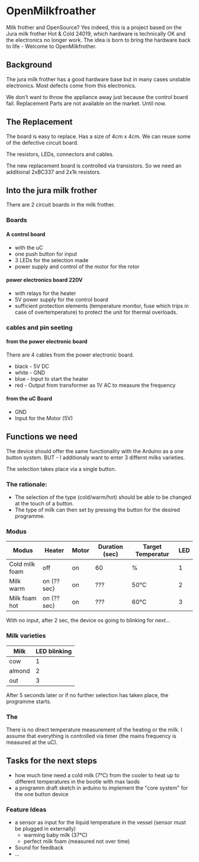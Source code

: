 # OpenMilkfroather
Milk frother and OpenSource? Yes indeed, this is a project based on the Jura milk frother Hot & Cold 24019, which hardware is technically OK and the electronics no longer work. The idea is born to bring the hardware back to life - Welcome to OpenMilkfrother.

## Background
The jura milk frother has a good hardware base but in many cases unstable electronics. Most defects come from this electronics.

We don't want to throw the appliance away just because the control board fail.
Replacement Parts are not available on the market. Until now.

## The Replacement

The board is easy to replace. Has a size of 4cm x 4cm.
We can reuse some of the defective circuit board. 

The resistors, LEDs, connectors and cables.

The new replacement board is controlled via transistors. 
So we need an additional 2xBC337 and 2x1k resistors.

## Into the jura milk frother
There are 2 circuit boards in the milk frother. 

### Boards

#### A control board 
- with the uC 
- one push button for input 
- 3 LEDs for the selection made
- power supply and control of the motor for the rotor

#### power electronics board 220V
- with relays for the heater 
- 5V power supply for the control board
- sufficient protection elements (temperature monitor, fuse which trips in case of overtemperature) to protect the unit for thermal overloads.

### cables and pin seeting
#### from the power electronic board 
There are 4 cables from the power electronic board.

- black - 5V DC
- white - GND
- blue - Input to start the heater
- red - Output from transformer as 1V AC to measure the frequency

#### from the uC Board
- GND
- Input for the Motor (5V)

## Functions we need
The device should offer the same functionality with the Arduino as a one button system.  BUT - I additionaly want to enter 3 differnt milks varieties. 

The selection takes place via a single button.

### The rationale:
- The selection of the type (cold/warm/hot) should be able to be changed at the touch of a button. 
- The type of milk can then set by pressing the button for the desired programme. 


### Modus
| Modus  | Heater | Motor  | Duration (sec) | Target Temperatur | LED |
| ------------- | ------------- | ------------- | ------------- | ------------- | ------------- |
| Cold milk foam  | off  | on  | 60  | % | 1 |
| Milk warm  | on (?? sec)  | on  | ???  | 50°C | 2 |
| Milk foam hot  | on (?? sec)  | on  | ???  | 60°C | 3 |

With no input, after 2 sec, the device os going to blinking for next...

### Milk varieties
| Milk  | LED blinking |
| ------------- | ------------- |
| cow | 1 | 
| almond | 2 |
| out | 3 |

After 5 seconds later or if no further selection has taken place, the programme starts.

### The 
There is no direct temperature measurement of the heating or the milk. 
I assume that everything is controlled via timer (the mains frequency is measured at the uC).

## Tasks for the next steps
- how much time need a cold milk (7°C) from the cooler to heat up to different temperatures in the bootle with max laods
- a programm draft sketch in arduino to implement the "core system" for the one button device


### Feature Ideas
- a sensor as input for the liquid temperature in the vessel (sensor must be plugged in externally)
  - warming baby milk (37°C)
  - perfect milk foam (measured not over time)
- Sound for feedback
- ...
